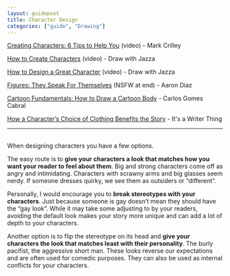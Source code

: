 ```yaml
---
layout: guidepost
title: Character Design
categories: ["guide", "Drawing"]
---
```

[Creating Characters: 6 Tips to Help You](https://www.youtube.com/watch?v=ph7-q9GOMR0) (video) - Mark Crilley 

[How to Create Characters](https://www.youtube.com/watch?v=Rpj2J4tn4YI&index=100&list=PLNaAcA0yN3KYup8psSoyOd_mKW27av89V&t=1207s) (video) - Draw with Jazza

[How to Design a Great Character](https://www.youtube.com/watch?v=XxNUIRVOmMw&index=1&list=PLNaAcA0yN3KYup8psSoyOd_mKW27av89V) (video) - Draw with Jazza

[Figures: They Speak For Themselves](http://dresdencodak.tumblr.com/post/3583964949/figures-they-speak-for-themselves-mildly-nsfw) (NSFW at end) - Aaron Diaz

[Cartoon Fundamentals: How to Draw a Cartoon Body](https://design.tutsplus.com/articles/cartoon-fundamentals-how-to-draw-a-cartoon-body--vector-18651) - Carlos Gomes Cabral

[How a Character’s Choice of Clothing Benefits the Story](http://its-a-writer-thing.tumblr.com/post/123597982752/how-a-characters-choice-of-clothing-benefits-the) - It's a Writer Thing

<hr><br>
When designing characters you have a few options.

The easy route is to **give your characters a look that matches how you want your reader to feel about them**. Big and strong characters come off as angry and intimidating. Characters with scrawny arms and big glasses seem nerdy. If someone dresses quirky, we see them as outsiders or “different”.

Personally, I would encourage you to **break stereotypes with your characters**. Just because someone is gay doesn’t mean they should have the “gay look”. While it may take some adjusting to by your readers, avoiding the default look makes your story more unique and can add a lot of depth to your characters. 

Another option is to flip the stereotype on its head and **give your characters the look that matches least with their personality**. The burly pacifist, the aggressive short man. These looks reverse our expectations and are often used for comedic purposes. They can also be used as internal conflicts for your characters.